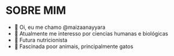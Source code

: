 # SOBRE MIM

- 👋 Oi, eu me chamo @maizaanayyara
- 👀 Atualmente me interesso por ciencias humanas e biológicas
- 🌱 Futura nutricionista
- 💞️ Fascinada poor animais, principalmente gatos

<!---
maizaanayyara/maizaanayyara is a ✨ special ✨ repository because its `README.md` (this file) appears on your GitHub profile.
You can click the Preview link to take a look at your changes.
--->
